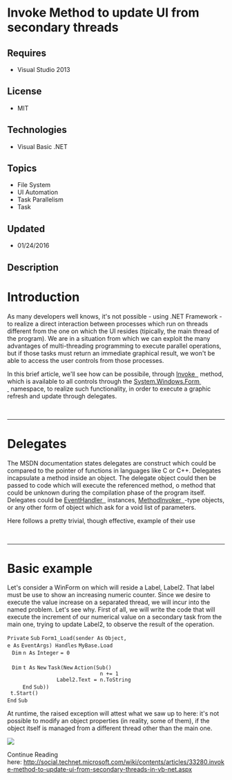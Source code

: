 # Invoke Method to update UI from secondary threads
## Requires
- Visual Studio 2013
## License
- MIT
## Technologies
- Visual Basic .NET
## Topics
- File System
- UI Automation
- Task Parallelism
- Task
## Updated
- 01/24/2016
## Description

<h1>Introduction</h1>
<p>As many developers well knows, it's not possible - using .NET Framework - to realize a direct interaction between processes which run on threads different from the one on which the UI resides (tipically, the main thread of the program). We are in a situation
 from which we can exploit the many advantages of multi-threading programming to execute parallel operations, but if those tasks must return an immediate graphical result, we won't be able to access the user controls from those processes.</p>
<p>In this brief article, we'll see how can be possibile, through&nbsp;<a href="https://msdn.microsoft.com/it-it/library/zyzhdc6b%28v=vs.110%29.aspx" target="_blank">Invoke&nbsp;<img title="This link is external to TechNet Wiki. It will open in a new window." src="-10_5f00_external.png" border="0" alt="">&nbsp;</a>&nbsp;method,
 which is available to all controls through the&nbsp;<a href="https://msdn.microsoft.com/it-it/library/system.windows.forms(v=vs.110).aspx" target="_blank">System.Windows.Form&nbsp;<img title="This link is external to TechNet Wiki. It will open in a new window." src="-10_5f00_external.png" border="0" alt="">&nbsp;</a>&nbsp;namespace,
 to realize such functionality, in order to execute a graphic refresh and update through delegates.</p>
<p>&nbsp;</p>
<hr>
<h1><a name="Delegati"></a>Delegates</h1>
<p>The MSDN documentation states delegates are construct which could be compared to the pointer of functions in languages like C or C&#43;&#43;. Delegates incapsulate a method inside an object. The delegate object could then be passed to code which will execute the
 referenced method, o method that could be unknown during the compilation phase of the program itself. Delegates could be&nbsp;<a href="https://msdn.microsoft.com/it-it/library/system.eventhandler(v=vs.110).aspx" target="_blank">EventHandler&nbsp;<img title="This link is external to TechNet Wiki. It will open in a new window." src="-10_5f00_external.png" border="0" alt="">&nbsp;</a>&nbsp;instances,&nbsp;<a href="https://msdn.microsoft.com/it-it/library/system.windows.forms.methodinvoker(v=vs.110).aspx" target="_blank">MethodInvoker&nbsp;<img title="This link is external to TechNet Wiki. It will open in a new window." src="-10_5f00_external.png" border="0" alt="">&nbsp;</a>-type
 objects, or any other form of object which ask for a void list of parameters.</p>
<p>Here follows a pretty trivial, though effective, example of their use</p>
<p>&nbsp;</p>
<hr>
<h1><a name="Esempio"></a>Basic example</h1>
<p>Let's consider a WinForm on which will reside a Label, Label2. That label must be use to show an increasing numeric counter. Since we desire to execute the value increase on a separated thread, we will incur into the named problem. Let's see why. First of
 all, we will write the code that will execute the increment of our numerical value on a secondary task from the main one, trying to update Label2, to observe the result of the operation.</p>
<div class="reCodeBlock">
<div><span><code>Private</code>&nbsp;<code>Sub</code>&nbsp;<code>Form1_Load(sender&nbsp;</code><code>As</code>&nbsp;<code>Object</code><code>, e&nbsp;</code><code>As</code>&nbsp;<code>EventArgs)&nbsp;</code><code>Handles</code>&nbsp;<code>MyBase</code><code>.Load</code></span></div>
<div><span><code>&nbsp;</code>&nbsp;<code>Dim</code>&nbsp;<code>n&nbsp;</code><code>As</code>&nbsp;<code>Integer</code>&nbsp;<code>= 0</code></span></div>
<div><span>&nbsp;</span></div>
<div><span><code>&nbsp;</code>&nbsp;<code>Dim</code>&nbsp;<code>t&nbsp;</code><code>As</code>&nbsp;<code>New</code>&nbsp;<code>Task(</code><code>New</code>&nbsp;<code>Action(</code><code>Sub</code><code>()</code></span></div>
<div><span><code>&nbsp;&nbsp;&nbsp;&nbsp;&nbsp;&nbsp;&nbsp;&nbsp;&nbsp;&nbsp;&nbsp;&nbsp;&nbsp;&nbsp;&nbsp;&nbsp;&nbsp;&nbsp;&nbsp;&nbsp;&nbsp;&nbsp;&nbsp;&nbsp;&nbsp;&nbsp;&nbsp;&nbsp;&nbsp;&nbsp;</code><code>n &#43;= 1</code></span></div>
<div><span><code>&nbsp;&nbsp;&nbsp;&nbsp;&nbsp;&nbsp;&nbsp;&nbsp;&nbsp;&nbsp;&nbsp;&nbsp;&nbsp;&nbsp;&nbsp;&nbsp;</code><code>Label2.Text = n.ToString</code></span></div>
<div><span><code>&nbsp;&nbsp;&nbsp;&nbsp;&nbsp;</code><code>End</code>&nbsp;<code>Sub</code><code>))</code></span></div>
<div><span><code>&nbsp;</code><code>t.Start()</code></span></div>
<div><span><code>End</code>&nbsp;<code>Sub</code></span></div>
</div>
<p>At runtime, the raised exception will attest what we saw up to here: it's not possible to modify an object properties (in reality, some of them), if the object itself is managed from a different thread other than the main one.</p>
<p><a href="http://social.technet.microsoft.com/wiki/cfs-file.ashx/__key/communityserver-wikis-components-files/00-00-00-00-05/2134.error.png"><img src="-2134.error.png" alt=" "></a></p>
<p>Continue Reading here:&nbsp;<a href="http://social.technet.microsoft.com/wiki/contents/articles/33280.invoke-method-to-update-ui-from-secondary-threads-in-vb-net.aspx" target="_blank">http://social.technet.microsoft.com/wiki/contents/articles/33280.invoke-method-to-update-ui-from-secondary-threads-in-vb-net.aspx</a></p>
